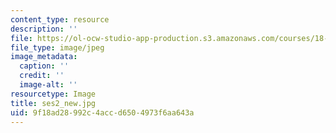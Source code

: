 ```yaml
---
content_type: resource
description: ''
file: https://ol-ocw-studio-app-production.s3.amazonaws.com/courses/18-s097-applied-category-theory-january-iap-2019/9f18ad28992c4accd6504973f6aa643a_ses2_new.jpg
file_type: image/jpeg
image_metadata:
  caption: ''
  credit: ''
  image-alt: ''
resourcetype: Image
title: ses2_new.jpg
uid: 9f18ad28-992c-4acc-d650-4973f6aa643a
---
```

